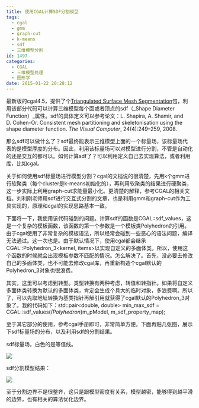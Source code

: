 ```yaml
---
title: 使用CGAL计算SDF分割模型
tags:
  - cgal
  - gmm
  - graph-cut
  - k-means
  - sdf
  - 三维模型分割
id: 1497
categories:
  - CGAL
  - 三维模型处理
  - 图形学
date: 2015-01-22 20:28:12
---
```


最新版的cgal4.5，提供了个[Triangulated Surface Mesh Segmentation](http://doc.cgal.org/latest/Surface_mesh_segmentation/index.html "Triangulated Surface Mesh Segmentation")包，利用该部分代码可以计算三维模型每个面或者顶点的sdf（_Shape Diameter Function）_属性。sdf的具体定义可以参考论文：L. Shapira, A. Shamir, and D. Cohen-Or. Consistent mesh partitioning and skeletonisation using the shape diameter function. _The Visual Computer_, 24(4):249–259, 2008.

那么sdf可以做什么了？sdf最终能表示三维模型上面的一个标量场，该标量场代表的是模型厚度的分布。因此，利用该标量场可以对模型进行分割，不管是自动化的还是交互的都可以。如何计算sdf了？可以利用定义自己去实现算法，或者利用库，比如cgal。

关于如何使用sdf标量场进行模型分割？cgal的文档说的很清楚，先用k个gmm进行软聚类（每个cluster是k-means初始化的），再利用软聚类的结果进行硬聚类，这一步实际上利用graph-cut求能量最小化。更清楚的解释，参考CGAL的相关文档。刘利刚老师用sdf进行交互式分割的文章，也是利用gmm和graph-cut作为工具实现的，原理和cgal的实现思路基本一致。

下面将一下，我使用该代码碰到的问题。计算sdf的函数是CGAL::sdf_values，这是一个复杂的模板函数，该函数的第一个参数是一个模板类Polyhedron的引用。由于cgal使用了非常复杂的模板语法，所以经常会碰到一些恶心的语法问题，编译无法通过。这一次也是。由于默认情况下，使用cgal都会继承CGAL::Polyhedron_3<kernel, items>以实现自定义的多面体类。所以，使用这个函数的时候就会出现模板参数不匹配的情况。怎么解决了。首先，没必要去修改自己的多面体类，也不可能去修改cgal库，再重新构造个cgal默认的Polyhedron_3对象也很浪费。

其实，这里可以考虑到转型。类型转换有两种考虑，转值和转指针。如果将自定义多面体类转换为默认的多面体类，肯定会生成个具大的临时对象，多浪费啊。所以了，可以先取地址转换为基类指针再解引用就获得了cgal默认的Polyhedron_3对象了。我的代码如下：std::pair<double, double> min_max_sdf = CGAL::sdf_values(*(Polyhedron*)m_pModel, m_sdf_property_map);

至于其它部分的使用，参考cgal手册即可，非常简单方便。下面再贴几张图，展示下sdf标量场的分布，以及利用sdf的分割结果。

sdf标量场，白色的是等值线。

![](https://c2.staticflickr.com/8/7719/27451907645_8f5cee7a2e_o.png)

sdf分割模型结果：

![](https://c2.staticflickr.com/8/7604/27417732786_830e67189b_o.png)



至于分割边界不是很整齐，这只是跟模型密度有关系，模型越密，能够得到越平滑的边界，也有相关的算法优化边界。